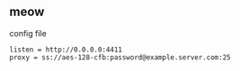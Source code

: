 ## meow

config file

```
listen = http://0.0.0.0:4411
proxy = ss://aes-128-cfb:password@example.server.com:25
```
